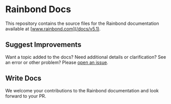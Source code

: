 # Rainbond Docs

This repository contains the source files for the Rainbond documentation available at [www.rainbond.com](/docs/v5.1).

## Suggest Improvements

Want a topic added to the docs? Need additional details or clarification? See an error or other problem? Please [open an issue](https://github.com/goodrain/rainbond-docs/issues).

## Write Docs

We welcome your contributions to the Rainbond documentation and look forward to your PR.
